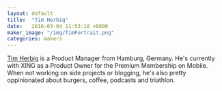 ```yaml
---
layout: default
title:  "Tim Herbig"
date:   2016-03-04 11:53:18 +0800
maker_image: "/img/TimPortrait.png"
categories: makers
---
```


[Tim Herbig](http://herbigt.com) is a Product Manager from Hamburg, Germany. He's currently with XING as a Product Owner for the Premium Membership on Mobile. When not working on side projects or blogging, he's also pretty oppinionated about burgers, coffee, podcasts and triathlon.
